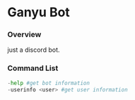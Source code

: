 # Ganyu Bot

### Overview

just a discord bot.

### Command List
```py
-help #get bot information
-userinfo <user> #get user information
```
